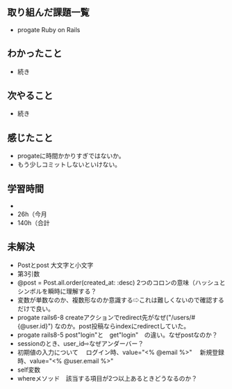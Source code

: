## 取り組んだ課題一覧
- progate Ruby on Rails
## わかったこと
- 続き
## 次やること
- 続き
## 感じたこと
- progateに時間かかりすぎではないか。
- もう少しコミットしないといけない。
## 学習時間
- 
- 26h（今月
- 140h（合計

## 未解決
- Postとpost 大文字と小文字
- 第3引数
- @post = Post.all.order(created_at: :desc) 2つのコロンの意味（ハッシュとシンボルを瞬時に理解する？
- 変数が単数なのか、複数形なのか意識する⇨これは難しくないので確認するだけで良い。
- progate rails6-8 createアクションでredirect先がなぜ("/users/#{@user.id}") なのか。post投稿ならindexにredirectしていた。
- progate rails8-5 post"login"と　get"login"　の違い。なぜpostなのか？
- sessionのとき、user_id⇨なぜアンダーバー？
- 初期値の入力について
　ログイン時、value="<% @email %>"
　新規登録時、value="<% @user.email %>"
- self変数
- whereメソッド　該当する項目が2つ以上あるときどうなるのか？
